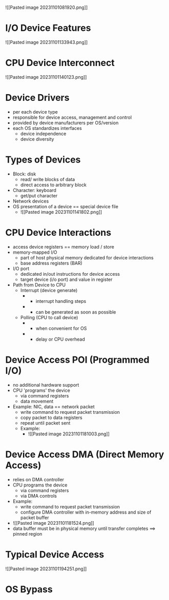 ![[Pasted image 20231101081920.png]]
# I/O Device Features
![[Pasted image 20231101133943.png]]
# CPU Device Interconnect
![[Pasted image 20231101140123.png]]
# Device Drivers
- per each device type
- responsible for device access, management and control
- provided by device manufacturers per OS/version
- each OS standardizes interfaces
	- device independence
	- device diversity
# Types of Devices
- Block: disk
	- read/ write blocks of data
	- direct access to arbitrary block
- Character: keyboard
	- get/put character
- Network devices
- OS presentation of a device == special device file
	- ![[Pasted image 20231101141802.png]]
# CPU Device Interactions
- access device registers == memory load / store
- memory-mapped I/O
	- part of host physical memory dedicated for device interactions
	- base address registers (BAR)
- I/O port
	- dedicated in/out instructions for device access
	-  target device (i/o port) and value in register
- Path from Device to CPU
	- Interrupt (device generate)
		- - interrupt handling steps
		- + can be generated as soon as possible
	- Polling (CPU to call device)
		- + when convenient for OS
		- - delay or CPU overhead
# Device Access POI (Programmed I/O)
- no additional hardware support
- CPU 'programs' the device
	- via command registers
	- data movement
- Example: NIC, data == network packet
	- write command to request packet transmission
	- copy packet to data registers
	- repeat until packet sent
	- Example:
		- ![[Pasted image 20231101181003.png]]
# Device Access DMA (Direct Memory Access)
- relies on DMA controller
- CPU programs the device
	- via command registers
	- via DMA controls
- Example:
	- write command to request packet transmission
	- configure DMA controller with in-memory address and size of packet buffer
- ![[Pasted image 20231101181524.png]]
- data buffer must be in physical memory until transfer completes ==> pinned region

# Typical Device Access
![[Pasted image 20231101194251.png]]
# OS Bypass
